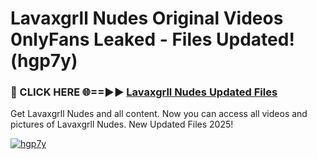 # Lavaxgrll Nudes Original Videos 0nlyFans Leaked - Files Updated! (hgp7y)

<h3>🔴 CLICK HERE 🌐==►► <a href="https://tinyurl.com/52m3yx9h" rel="nofollow">Lavaxgrll Nudes Updated Files</a></h3>

Get Lavaxgrll Nudes and all content. Now you can access all videos and pictures of Lavaxgrll Nudes. New Updated Files 2025!

[![hgp7y](https://i.imgur.com/TnHtlc8.gif)](https://tinyurl.com/52m3yx9h)
